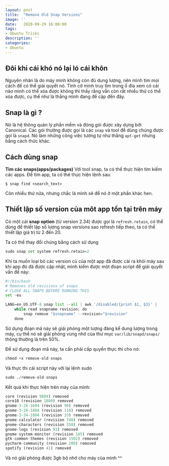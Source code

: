 ```yaml
---
layout: post
title:  "Remove Old Snap Versions"
image: ''
date:   2020-09-29 16:00:00
tags:
- Ubuntu Tricks
description: ''
categories:
- Ubuntu
---
```


## Đôi khi cái khó nó lại ló cái khôn
Nguyên nhân là do máy mình không còn đủ dung lượng, nên mình tìm mọi cách để có thể giải quyết nó. Tình cờ mình truy tìm trong ổ đía xem có cái nào mình có thể xóa được không thì thấy rằng vẫn còn rất nhiều thứ có thể xóa được, cụ thể như là thằng mình đang đề cập đến đây.

## Snap là gì ?

Nó là hệ thông quản lý phần mềm và đóng gói được xây dựng bởi Canonical. Các gói thường được gọi là các `snap` và tool để dùng chúng được gọi là `snapd`. Nó làm những công việc tương tự như thằng `apt-get` nhưng bằng cách thức khác.

## Cách dùng snap
**Tìm các snaps(apps/packages)**
Với tool snap, ta có thể thực hiện tìm kiếm các apps. Để tìm app, ta có thẻ thực hiện lệnh sau: 

`$ snap find <search_text>`


Còn nhiều thứ nữa, nhưng chắc là mình sẽ để nó ở một phần khác hen.


## Thiết lập số version của môt app tồn tại trên máy
Có một cái **snap option** (từ version 2.34) được gọi là `refresh.retain`, có thể dùng để thiết lập số lượng snap versions sao refresh tiếp theo, ta có thể thiết lập giá trị từ 2 đến 20. 

Ta có thể thay đổi chúng bằng cách sử dụng 

```python
sudo snap set system refresh.retain=2
```

Khi ta muốn loại bỏ các version cũ của một app đã được cài ra khỏi máy sau khi app đó đã được cập nhật, mình kiếm được một đoạn script để giải quyết vấn đề này:

```python
#!/bin/bash
# Removes old revisions of snaps
# CLOSE ALL SNAPS BEFORE RUNNING THIS
set -eu

LANG=en_US.UTF-8 snap list --all | awk '/disabled/{print $1, $3}' |
    while read snapname revision; do
        snap remove "$snapname" --revision="$revision"
    done
```
Sử dụng đoạn mã này sẽ giải phóng một lượng đáng kể dung lượng trong máy, cụ thể nó sẽ giải phóng vùng nhớ của thư mục `var/lib/snapd/snaps/` thông thường là trên 50%. 

Để sử dụng đoạn mã này, ta cần phải cấp quyền thực thi cho nó: 
```python 
chmod +x remove-old-snaps
```

Và thực thi cái script này với lại lệnh sudo
```python
sudo ./remove-old-snaps
```

Kết quả khi thực hiện trên máy của mình: 
```python 
core (revision 9804) removed
core18 (revision 1880) removed
gnome-3-26-1604 (revision 98) removed
gnome-3-28-1804 (revision 116) removed
gnome-3-34-1804 (revision 33) removed
gnome-calculator (revision 748) removed
gnome-characters (revision 550) removed
gnome-logs (revision 93) removed
gnome-system-monitor (revision 145) removed
gtk-common-themes (revision 1502) removed
pycharm-community (revision 209) removed
spotify (revision 41) removed
```

Và nó giải phóng được 3gb bộ nhớ cho máy của mình ^^